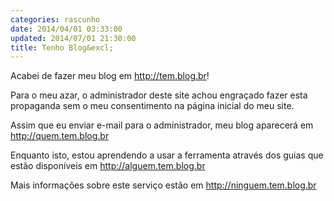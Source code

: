 ```yaml
---
categories: rascunho
date: 2014/04/01 03:33:00
updated: 2014/07/01 21:30:00
title: Tenho Blog&excl;
---
```

Acabei de fazer meu blog em http://tem.blog.br&excl;

Para o meu azar, o administrador deste site achou engra&ccedil;ado fazer esta
propaganda sem o meu consentimento na p&aacute;gina inicial do meu site.

Assim que eu enviar e-mail para o administrador, meu blog aparecer&aacute; em
http://quem.tem.blog.br

Enquanto isto, estou aprendendo a usar a ferramenta atrav&eacute;s dos guias que
est&atilde;o dispon&iacute;veis em http://alguem.tem.blog.br

Mais informa&ccedil;&otilde;es sobre este servi&ccedil;o est&atilde;o em http://ninguem.tem.blog.br
